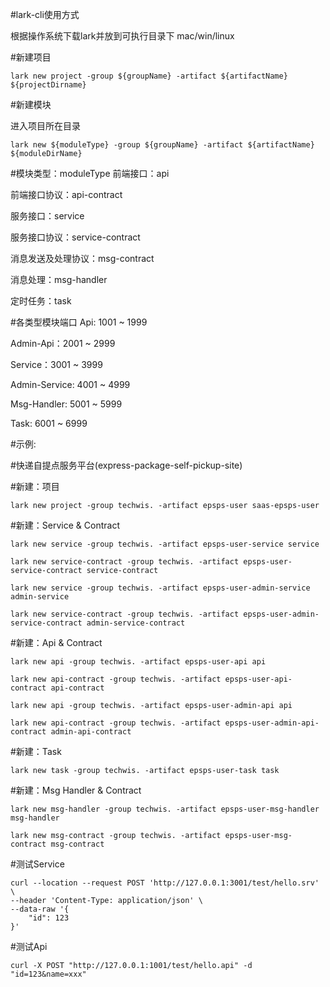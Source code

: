 #lark-cli使用方式

根据操作系统下载lark并放到可执行目录下
mac/win/linux

#新建项目
```
lark new project -group ${groupName} -artifact ${artifactName} ${projectDirname}
```
#新建模块

进入项目所在目录
```
lark new ${moduleType} -group ${groupName} -artifact ${artifactName} ${moduleDirName}
```
#模块类型：moduleType
前端接口：api

前端接口协议：api-contract

服务接口：service

服务接口协议：service-contract

消息发送及处理协议：msg-contract

消息处理：msg-handler

定时任务：task

#各类型模块端口
Api: 1001 ~ 1999

Admin-Api：2001 ~ 2999

Service：3001 ~ 3999

Admin-Service: 4001 ~ 4999

Msg-Handler: 5001 ~ 5999

Task: 6001 ~ 6999

#示例:

#快递自提点服务平台(express-package-self-pickup-site)

#新建：项目
```
lark new project -group techwis. -artifact epsps-user saas-epsps-user 
```
#新建：Service & Contract
```
lark new service -group techwis. -artifact epsps-user-service service
```
```
lark new service-contract -group techwis. -artifact epsps-user-service-contract service-contract
```
```
lark new service -group techwis. -artifact epsps-user-admin-service admin-service
```
```
lark new service-contract -group techwis. -artifact epsps-user-admin-service-contract admin-service-contract
```
#新建：Api & Contract
```
lark new api -group techwis. -artifact epsps-user-api api
```
```
lark new api-contract -group techwis. -artifact epsps-user-api-contract api-contract
```
```
lark new api -group techwis. -artifact epsps-user-admin-api api
```
```
lark new api-contract -group techwis. -artifact epsps-user-admin-api-contract admin-api-contract
```
#新建：Task
```
lark new task -group techwis. -artifact epsps-user-task task
```
#新建：Msg Handler & Contract
```
lark new msg-handler -group techwis. -artifact epsps-user-msg-handler msg-handler
```
```
lark new msg-contract -group techwis. -artifact epsps-user-msg-contract msg-contract
```
#测试Service
```
curl --location --request POST 'http://127.0.0.1:3001/test/hello.srv' \
--header 'Content-Type: application/json' \
--data-raw '{
    "id": 123 
}'
```
#测试Api
```
curl -X POST "http://127.0.0.1:1001/test/hello.api" -d "id=123&name=xxx"
```